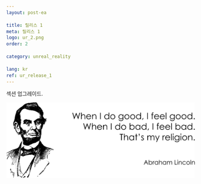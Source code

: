 ```yaml
---
layout: post-ea

title: 릴리스 1
meta: 릴리스 1
logo: ur_2.png
order: 2

category: unreal_reality

lang: kr
ref: ur_release_1
---
```


섹션 업그레이드.

<a data-fancybox="gallery" href="/img/programming/Lincoln.png"><img src="/img/programming/Lincoln.png" alt=""></a>
